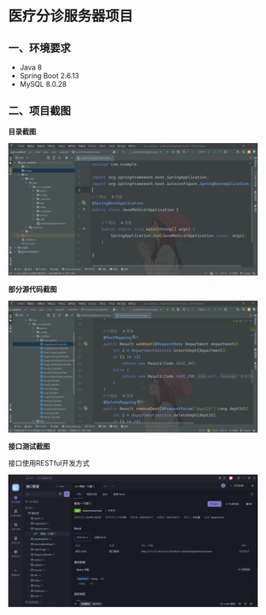 # 医疗分诊服务器项目

## 一、环境要求

* Java 8
* Spring Boot 2.6.13 
* MySQL 8.0.28

## 二、项目截图

**目录截图**

![](.\image\目录结构.png)

**部分源代码截图**

![](.\image\部分代码截图.png)

**接口测试截图**

接口使用RESTful开发方式

![](.\image\Apifox测试接口.png)